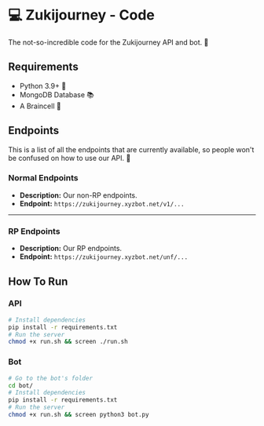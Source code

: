 # 💻 Zukijourney - Code

The not-so-incredible code for the Zukijourney API and bot. 🤖

## Requirements
- Python 3.9+ 🐍
- MongoDB Database 📚
- A Braincell 🧠

## Endpoints
This is a list of all the endpoints that are currently available, so people won't be confused on how to use our API. 🚀
### Normal Endpoints
- **Description:** Our non-RP endpoints.
- **Endpoint:** `https://zukijourney.xyzbot.net/v1/...`
***
### RP Endpoints
- **Description:** Our RP endpoints.
- **Endpoint:** `https://zukijourney.xyzbot.net/unf/...`
## How To Run
### API
```bash
# Install dependencies
pip install -r requirements.txt
# Run the server
chmod +x run.sh && screen ./run.sh
```
### Bot
```bash
# Go to the bot's folder
cd bot/
# Install dependencies
pip install -r requirements.txt
# Run the server
chmod +x run.sh && screen python3 bot.py
```